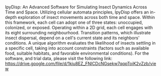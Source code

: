 
IpyDisp: An Advanced Software for Simulating Insect Dynamics Across Time and Space. 
Utilizing cellular automata principles, IpyDisp offers an in-depth exploration of insect movements across both time and space. 
Within this framework, each cell can adopt one of three states: unoccupied, colonized, or exposed. 
Operating within a 2D grid, each cell engages with its eight surrounding neighbourhood. 
Transition patterns, which illustrate insect dispersal, depend on a cell's current state and its neighbors' conditions.
A unique algorithm evaluates the likelihood of insects settling in a specific cell, 
taking into account constraints (factors such as available food, suitable habitats, and favorable environmental conditions). 
For the software, and trial data, please visit the following link: 
https://drive.google.com/file/d/1kiu8EZ_FNICDcNGsekw7qqpToiK2vZzb/view

